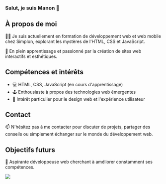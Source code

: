 ### Salut, je suis Manon 👋

<!--**morzdz/morzdz** is a ✨ _special_ ✨ repository because its `README.md` (this file) appears on your GitHub profile.-->

## À propos de moi

👩‍💻 Je suis actuellement en formation de développement web et web mobile chez Simplon, explorant les mystères de l'HTML, CSS et JavaScript.

🌱 En plein apprentissage et passionné par la création de sites web interactifs et esthétiques.

## Compétences et intérêts

- 💻 HTML, CSS, JavaScript (en cours d'apprentissage)
- 🕹 Enthousiaste à propos des technologies web émergentes
- 🎨 Intérêt particulier pour le design web et l'expérience utilisateur

## Contact

📫 N'hésitez pas à me contacter pour discuter de projets, partager des conseils ou simplement échanger sur le monde du développement web.

## Objectifs futurs

🚀 Aspirante développeuse web cherchant à améliorer constamment ses compétences.

![](http://i.imgur.com/OUkLi.gif)
